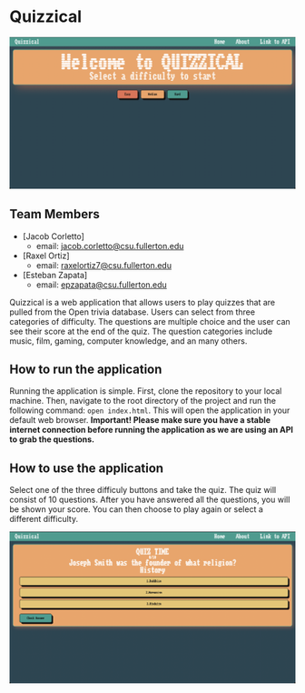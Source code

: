 # Quizzical

![Demo img1](screenshots/06effa6d32c1a44a41881f0bf425efa9.png)

## Team Members

- [Jacob Corletto]
  - email: jacob.corletto@csu.fullerton.edu
- [Raxel Ortiz]
  - email: raxelortiz7@csu.fullerton.edu
- [Esteban Zapata]
  - email: epzapata@csu.fullerton.edu

Quizzical is a web application that allows users to play quizzes that are pulled
from the Open trivia database. Users can select from three categories of difficulty. The questions are multiple choice and the user can see their score at the end of the quiz. The question categories include music, film, gaming, computer knowledge, and an many others.

## How to run the application

Running the application is simple. First, clone the repository to your local machine. Then, navigate to the root directory of the project and run the following command: `open index.html`. This will open the application in your default web browser. **Important! Please make sure you have a stable internet connection before running the application as we are using an API to grab the questions.**

## How to use the application

Select one of the three difficuly buttons and take the quiz. The quiz will consist of 10 questions. After you have answered all the questions, you will be shown your score. You can then choose to play again or select a different difficulty.

![Demo img2](screenshots/7996536f9e455dcb416cae38d14787c5.png)
